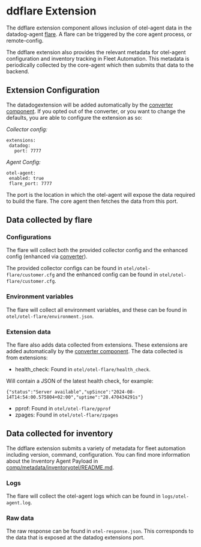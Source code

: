 # ddflare Extension

The ddflare extension component allows inclusion of otel-agent data in the datadog-agent [flare](https://docs.datadoghq.com/agent/troubleshooting/send_a_flare/?tab=agent). A flare can be triggered by the core agent process, or remote-config. 

The ddflare extension also provides the relevant metadata for otel-agent configuration and inventory tracking in Fleet Automation. This metadata is periodically collected by the core-agent which then submits that data to the backend.

## Extension Configuration

The datadogextension will be added automatically by the [converter component](../converter/README.md). If you opted out of the converter, or you want to change the defaults, you are able to configure the extension as so:

*Collector config:*
```
extensions:
 datadog:
   port: 7777
```

*Agent Config:*
```
otel-agent:
 enabled: true
 flare_port: 7777
```

The port is the location in which the otel-agent will expose the data required to build the flare. The core agent then fetches the data from this port.

## Data collected by flare

### Configurations

The flare will collect both the provided collector config and the enhanced config (enhanced via [converter](../converter/README.md)). 

The provided collector configs can be found in `otel/otel-flare/customer.cfg` and the enhanced config can be found in `otel/otel-flare/customer.cfg`.

### Environment variables

The flare will collect all environment variables, and these can be found in `otel/otel-flare/environment.json`.

### Extension data

The flare also adds data collected from extensions. These extensions are added automatically by the [converter component](../converter/README.md). The data collected is from extensions:
- health_check: Found in `otel/otel-flare/health_check`. 

Will contain a JSON of the latest health check, for example:

```
{"status":"Server available","upSince":"2024-08-14T14:54:00.575804+02:00","uptime":"28.470434291s"}
```
- pprof: Found in `otel/otel-flare/pprof`
- zpages: Found in `otel/otel-flare/zpages`

## Data collected for inventory

The ddflare extension submits a variety of metadata for fleet automation including version, command, configuration. You can find more information about the Inventory Agent Payload in [comp/metadata/inventoryotel/README.md](../metadata/inventoryotel/README.md).

### Logs

The flare will collect the otel-agent logs which can be found in `logs/otel-agent.log`.

### Raw data

The raw response can be found in `otel-response.json`. This corresponds to the data that is exposed at the datadog extensions port.
